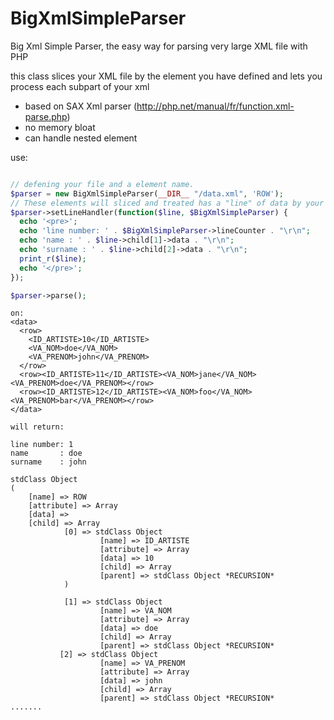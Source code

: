 # BigXmlSimpleParser

Big Xml Simple Parser, the easy way for parsing very large XML file with PHP

this class slices your XML file by the element you have defined and lets you process each subpart of your xml
- based on SAX Xml parser (http://php.net/manual/fr/function.xml-parse.php)
- no memory bloat 
- can handle nested element 


use:

```php

// defening your file and a element name.
$parser = new BigXmlSimpleParser(__DIR__ "/data.xml", 'ROW');
// These elements will sliced and treated has a "line" of data by your own defined processhandler.
$parser->setLineHandler(function($line, $BigXmlSimpleParser) {
  echo '<pre>';
  echo 'line number: ' . $BigXmlSimpleParser->lineCounter . "\r\n";
  echo 'name : ' . $line->child[1]->data . "\r\n";
  echo 'surname : ' . $line->child[2]->data . "\r\n";
  print_r($line);
  echo '</pre>';
});

$parser->parse();
```

```
on:
<data>
  <row>
    <ID_ARTISTE>10</ID_ARTISTE>
    <VA_NOM>doe</VA_NOM>
    <VA_PRENOM>john</VA_PRENOM>
  </row>
  <row><ID_ARTISTE>11</ID_ARTISTE><VA_NOM>jane</VA_NOM><VA_PRENOM>doe</VA_PRENOM></row>
  <row><ID_ARTISTE>12</ID_ARTISTE><VA_NOM>foo</VA_NOM><VA_PRENOM>bar</VA_PRENOM></row>
</data>

will return:

line number: 1
name       : doe
surname    : john

stdClass Object
(
    [name] => ROW
    [attribute] => Array
    [data] => 
    [child] => Array
            [0] => stdClass Object
                    [name] => ID_ARTISTE
                    [attribute] => Array
                    [data] => 10
                    [child] => Array
                    [parent] => stdClass Object *RECURSION*
            )

            [1] => stdClass Object
                    [name] => VA_NOM
                    [attribute] => Array
                    [data] => doe
                    [child] => Array
                    [parent] => stdClass Object *RECURSION*
           [2] => stdClass Object
                    [name] => VA_PRENOM
                    [attribute] => Array
                    [data] => john
                    [child] => Array
                    [parent] => stdClass Object *RECURSION*
.......

```
